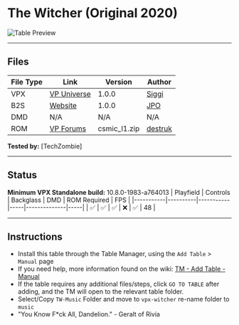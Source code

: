 ﻿# The Witcher (Original 2020)

![Table Preview](../../images/vpx-witcher.png)

---

## Files
| File Type | Link | Version | Author | 
|-----------|--------|----------|--------------|
| VPX | [VP Universe](https://vpuniverse.com/files/file/8652-the-witcher-pinball/) | 1.0.0 | [Siggi](https://vpuniverse.com/profile/8779-siggi/) |
| B2S | [Website](https://vpuniverse.com/files/file/8654-witcher-c-cosmic-1980/) | 1.0.0 | [JPO](https://vpuniverse.com/profile/12208-jpo/) |
| DMD | N/A |N/A |N/A |
| ROM | [VP Forums](https://www.vpforums.org/index.php?app=downloads&showfile=796) | csmic_l1.zip | [destruk](https://www.vpforums.org/index.php?showuser=5) |

**Tested by:** [TechZombie]

---

## Status 
**Minimum VPX Standalone build:** 10.8.0-1983-a764013
| Playfield | Controls | Backglass | DMD | ROM Required | FPS | 
|-----------|----------|-----------|-----|--------------|-----|
| :white_check_mark: | :white_check_mark: | :white_check_mark: | :x: | :white_check_mark: | 48 |

---

## Instructions

- Install this table through the Table Manager, using the `Add Table` > `Manual` page
- If you need help, more information found on the wiki: [TM - Add Table - Manual](https://github.com/LegendsUnchained/vpx-standalone-alp4k/wiki/%5B04%5D-%F0%9F%A7%A1-TM-%E2%80%90-Other-Features#add-table---manual)
- If the table requires any additional files/steps, click `GO TO TABLE` after adding, and the TM will open to the relevant table folder.
- Select/Copy `TW-Music` Folder and move to `vpx-witcher` re-name folder to `music`
- "You Know F*ck All, Dandelion." - Geralt of Rivia

